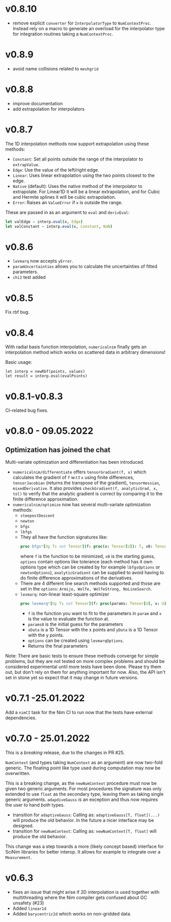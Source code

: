 # v0.8.10
- remove explicit `converter` for `InterpolatorType` to
  `NumContextProc`. Instead rely on a macro to generate an overload
  for the interpolator type for integration routines taking a `NumContextProc`.

# v0.8.9
- avoid name collisions related to `meshgrid`

# v0.8.8
- improve documentation
- add extrapolation for interpolators

# v0.8.7
The 1D interpolation methods now support extrapolation using these methods:
- `Constant`: Set all points outside the range of the interpolator to `extrapValue`.
- `Edge`: Use the value of the left/right edge.
- `Linear`: Uses linear extrapolation using the two points closest to the edge.
- `Native` (default): Uses the native method of the interpolator to extrapolate. For Linear1D it will be a linear extrapolation, and for Cubic and Hermite splines it will be cubic extrapolation.
- `Error`: Raises an `ValueError` if `x` is outside the range.

These are passed in as an argument to `eval` and `derivEval`:
```nim
let valEdge = interp.eval(x, Edge)
let valConstant = interp.eval(x, Constant, NaN)
```

# v0.8.6
- `levmarq` now accepts `yError`.
- `paramUncertainties` allows you to calculate the uncertainties of fitted parameters.
- `chi2` test added

# v0.8.5
Fix rbf bug.

# v0.8.4
With radial basis function interpolation, `numericalnim` finally gets an interpolation method which works on scattered data in arbitrary dimensions!

Basic usage:
```
let interp = newRbf(points, values)
let result = interp.eval(evalPoints)
```

# v0.8.1-v0.8.3
CI-related bug fixes.

# v0.8.0 - 09.05.2022
## Optimization has joined the chat
Multi-variate optimization and differentiation has been introduced.

- `numericalnim/differentiate` offers `tensorGradient(f, x)` which calculates the gradient of `f` w.r.t `x` using finite differences, `tensorJacobian` (returns the transpose of the gradient), `tensorHessian`, `mixedDerivative`. It also provides `checkGradient(f, analyticGrad, x, tol)` to verify that the analytic gradient is correct by comparing it to the finite difference approximation.
- `numericalnim/optimize` now has several multi-variate optimization methods:
  - `steepestDescent`
  - `newton`
  - `bfgs`
  - `lbfgs`
  - They all have the function signatures like:
    ```nim
    proc bfgs*[U; T: not Tensor](f: proc(x: Tensor[U]): T, x0: Tensor[U], options: OptimOptions[U, StandardOptions] = bfgsOptions[U](), analyticGradient: proc(x: Tensor[U]): Tensor[T] = nil): Tensor[U]
    ```
    where `f` is the function to be minimized, `x0` is the starting guess, `options` contain options like tolerance (each method has it own options type which can be created by for example `lbfgsOptions` or `newtonOptions`), `analyticGradient` can be supplied to avoid having to do finite difference approximations of the derivatives.
  - There are 4 different line search methods supported and those are set in the `options`: `Armijo, Wolfe, WolfeStrong, NoLineSearch`.
  - `levmarq`: non-linear least-square optimizer
    ```nim
    proc levmarq*[U; T: not Tensor](f: proc(params: Tensor[U], x: U): T, params0: Tensor[U], xData: Tensor[U], yData: Tensor[T], options: OptimOptions[U, LevmarqOptions[U]] = levmarqOptions[U]()): Tensor[U]
    ```
    - `f` is the function you want to fit to the parameters in `param` and `x` is the value to evaluate the function at.
    - `params0` is the initial guess for the parameters
    - `xData` is a 1D Tensor with the x points and `yData` is a 1D Tensor with the y points.
    - `options` can be created using `levmarqOptions`.
    - Returns the final parameters


Note: There are basic tests to ensure these methods converge for simple problems, but they are not tested on more complex problems and should be considered experimental until more tests have been done. Please try them out, but don't rely on them for anything important for now. Also, the API isn't set in stone yet so expect that it may change in future versions.


# v0.7.1 -25.01.2022

Add a `nimCI` task for the Nim CI to run now that the tests have external dependencies.

# v0.7.0 - 25.01.2022

This is a *breaking* release, due to the changes in PR #25.

`NumContext` (and types taking `NumContext` as an argument) are now
two-fold generic. The floating point like type used during
computation may now be overwritten.

This is a breaking change, as the `newNumContext` procedure must now
be given two generic arguments. For most procedures the signature
was only extended to use `float` as the secondary type, leaving them
as taking single generic arguments.
`adapdiveGauss` is an exception and thus now requires the user to
hand *both* types.

- transition for `adaptiveGauss`:
  Calling as: `adaptiveGauss[T, float](...)` will produce the old
  behavior. In the future a nicer interface may be designed.
- transition for `newNumContext`:
  Calling as: `newNumContext[T, float]` will produce the old behavior.

This change was a step towards a more (likely concept based) interface
for SciNim libraries for better interop. It allows for example to
integrate over a `Measurement`.

# v0.6.3

- fixes an issue that might arise if 2D interpolation is used together
  with multithreading where the Nim compiler gets confused about GC
  unsafety (#23)
- Added `linear1d`
- Added `barycentric2d` which works on non-gridded data.
